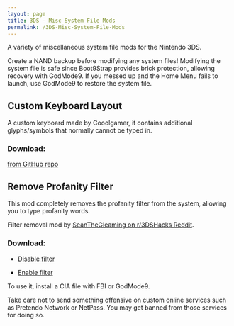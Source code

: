 ```yaml
---
layout: page
title: 3DS - Misc System File Mods
permalink: /3DS-Misc-System-File-Mods
---
```


A variety of miscellaneous system file mods for the Nintendo 3DS.

<p class="note-blue">
  Create a NAND backup before modifying any system files!
  Modifying the system file is safe since Boot9Strap provides brick protection,
  allowing recovery with GodMode9.
  If you messed up and the Home Menu fails to launch, use GodMode9 to
  restore the system file.
</p>


## Custom Keyboard Layout

A custom keyboard made by Cooolgamer, it contains additional glyphs/symbols that normally cannot be typed in.

### Download:

[from GitHub repo](https://github.com/cooolgamer/3DS-custom-keyboard)


## Remove Profanity Filter

This mod completely removes the profanity filter from the system, allowing you to type profanity words.

Filter removal mod by [SeanTheGleaming on r/3DSHacks Reddit](https://www.reddit.com/r/3dshacks/comments/w9vmtw).

### Download:

- [Disable filter](/files/3DS/DisableFilter.cia)

- [Enable filter](/files/3DS/EnableFilter.cia)

To use it, install a CIA file with FBI or GodMode9.

<p class="note-yellow">
  Take care not to send something offensive on custom online services such as Pretendo Network or NetPass.
  You may get banned from those services for doing so.
</p>
